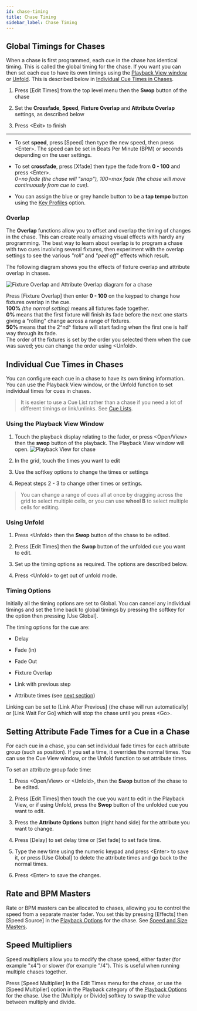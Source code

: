 ```yaml
---
id: chase-timing
title: Chase Timing
sidebar_label: Chase Timing
---
```


Global Timings for Chases
-------------------------

When a chase is first programmed, each cue in the chase has identical
timing. This is called the global timing for the chase. If you want you
can then set each cue to have its own timings using the [Playback View
window](editing-a-chase.md#opening-a-chase-for-editing) or 
[Unfold](editing-a-chase.md#editing-a-chase-using-unfold). This is 
described below in [Individual Cue Times in Chases](#individual-cue-times-in-chases).

1. Press \[Edit Times\] from the top level menu then the **Swop** button of
the chase

2. Set the **Crossfade**, **Speed**, **Fixture Overlap** and **Attribute Overlap**
settings, as described below

3. Press \<Exit\> to finish

---

-   To set **speed**, press \[Speed\] then type the new speed, then press
    \<Enter\>. The speed can be set in Beats Per Minute (BPM) or seconds
    depending on the user settings.

-   To set **crossfade**, press \[Xfade\] then type the fade from **0 - 100**
    and press \<Enter\>.\
    *0=no fade (the chase will "snap"), 100=max fade (the chase will move
    continuously from cue to cue).*

-   You can assign the blue or grey handle button to be a **tap tempo**
    button using the [Key Profiles](../system-settings/key-profiles.md) option.

### Overlap

The **Overlap** functions allow you to offset and overlap the timing of
changes in the chase. This can create really amazing visual effects with
hardly any programming. The best way to learn about overlap is to
program a chase with two cues involving several fixtures, then
experiment with the overlap settings to see the various *"roll"* and *"peel
off"* effects which result.

The following diagram shows you the effects of fixture
overlap and attribute overlap in chases.

![Fixture Overlap and Attribute Overlap diagram for a chase](/docs/images/image250.png)

Press \[Fixture Overlap\] then enter **0 - 100** on the keypad to change
how fixtures overlap in the cue.\
**100%** *(the normal setting)* means all fixtures fade together.\
**0%** means that the first fixture will finish
its fade before the next one starts giving a "rolling" change across
a range of fixtures.\
**50%** means that the 2^nd^ fixture will start
fading when the first one is half way through its fade.\
The order of the fixtures is set by the order you selected them when the cue was
saved; you can change the order using \<Unfold\>.

Individual Cue Times in Chases
------------------------------

You can configure each cue in a chase to have its own timing
information. You can use the Playback View window, or the Unfold
function to set individual times for cues in chases.

> It is easier to use a Cue List rather than a chase if you need a 
lot of different timings or link/unlinks. See [Cue Lists](../cue-lists.md).

### Using the Playback View Window

1. Touch the playback display relating to the fader, or press
\<Open/View\> then the **swop** button of the playback. The Playback View
window will open.
![Playback View for chase](/docs/images/image249.png)

2. In the grid, touch the times you want to edit

3. Use the softkey options to change the times or settings

4. Repeat steps 2 - 3 to change other times or settings.

> You can change a range of cues all at once by dragging across the
    grid to select multiple cells, or you can use **wheel B** to select
    multiple cells for editing.

### Using Unfold

1. Press \<Unfold\> then the **Swop** button of the chase to be edited.

2. Press \[Edit Times\] then the **Swop** button of the unfolded cue you
want to edit.

3. Set up the timing options as required. The options are described
below.

4. Press \<Unfold\> to get out of unfold mode.

### Timing Options

Initially all the timing options are set to Global. You can cancel any
individual timings and set the time back to global timings by pressing
the softkey for the option then pressing \[Use Global\].

The timing options for the cue are:

-   Delay

-   Fade (in)

-   Fade Out

-   Fixture Overlap

-   Link with previous step

-   Attribute times (see [next section](#setting-attribute-fade-times-for-a-cue-in-a-chase))

Linking can be set to \[Link After Previous\] (the chase will run
automatically) or \[Link Wait For Go\] which will stop the chase until
you press \<Go\>.

## Setting Attribute Fade Times for a Cue in a Chase

For each cue in a chase, you can set individual fade times for each
attribute group (such as position). If you set a time, it overrides the
normal times. You can use the Cue View window, or the Unfold function to
set attribute times.

To set an attribute group fade time:

1. Press \<Open/View\> or \<Unfold\>, then the **Swop** button of the chase
to be edited.

2. Press \[Edit Times\] then touch the cue you want to edit in the
Playback View, or if using Unfold, press the **Swop** button of the unfolded
cue you want to edit.

3. Press the **Attribute Options** button (right hand side) for the
attribute you want to change.

4. Press \[Delay\] to set delay time or \[Set fade\] to set fade time.

5. Type the new time using the numeric keypad and press \<Enter\> to
save it, or press \[Use Global\] to delete the attribute times and go
back to the normal times.

6. Press \<Enter\> to save the changes.

## Rate and BPM Masters

Rate or BPM masters can be allocated to chases, allowing you to control
the speed from a separate master fader. You set this by pressing
\[Effects\] then \[Speed Source\] in the [Playback Options](../cues/playback-options.md) for the chase.
See [Speed and Size Masters](../running-the-show/playback-controls.md#speed-and-size-masters).

## Speed Multipliers

Speed multipliers allow you to modify the chase speed, either faster
(for example "x4") or slower (for example "/4"). This is useful when
running multiple chases together.

Press \[Speed Multiplier\] In the Edit Times menu for the chase, or use
the \[Speed Multiplier\] option in the Playback category of the 
[Playback Options](../cues/playback-options.md) for the chase. Use the \[Multiply or Divide\] softkey to swap
the value between multiply and divide.